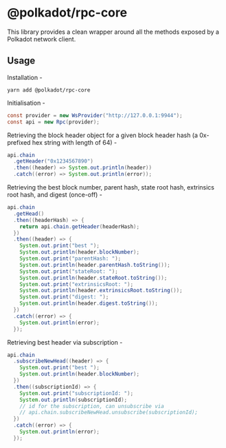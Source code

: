 # @polkadot/rpc-core

This library provides a clean wrapper around all the methods exposed by a Polkadot network client.

## Usage

Installation -

```
yarn add @polkadot/rpc-core
```

Initialisation -

```java
const provider = new WsProvider("http://127.0.0.1:9944");
const api = new Rpc(provider);
```

Retrieving the block header object for a given block header hash (a 0x-prefixed hex string with length of 64) -

```java
api.chain
  .getHeader("0x1234567890")
  .then((header) => System.out.println(header))
  .catch((error) => System.out.println(error));
```

Retrieving the best block number, parent hash, state root hash, extrinsics root hash, and digest (once-off) -

```java
api.chain
  .getHead()
  .then((headerHash) => {
    return api.chain.getHeader(headerHash);
  })
  .then((header) => {
    System.out.print("best ");
    System.out.println(header.blockNumber);
    System.out.print("parentHash: ");
    System.out.println(header.parentHash.toString());
    System.out.print("stateRoot: ");
    System.out.println(header.stateRoot.toString());
    System.out.print("extrinsicsRoot: ");
    System.out.println(header.extrinsicsRoot.toString());
    System.out.print("digest: ");
    System.out.println(header.digest.toString());
  })
  .catch((error) => {
    System.out.println(error);
  });
```

Retrieving best header via subscription -

```java
api.chain
  .subscribeNewHead((header) => {
    System.out.print("best ");
    System.out.println(header.blockNumber);
  })
  .then((subscriptionId) => {
    System.out.print("subscriptionId: ");
    System.out.println(subscriptionId);
    // id for the subscription, can unsubscribe via
    // api.chain.subscribeNewHead.unsubscribe(subscriptionId);
  })
  .catch((error) => {
    System.out.println(error);
  });
```
